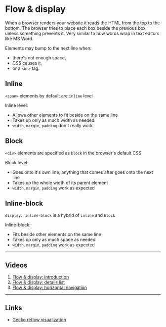 # Flow & display

When a browser renders your website it reads the HTML from the top to the bottom.
The browser tries to place each box beside the previous box, unless something prevents it.
Very similar to how words wrap in text editors like MS Word.

Elements may bump to the next line when:

- there's not enough space,
- CSS causes it,
- or a `<br>` tag.

## Inline

`<span>` elements by default are `inline` level

Inline level:

- Allows other elements to fit beside on the same line
- Takes up only as much width as needed
- `width`, `margin`, `padding` don't really work

## Block

`<div>` elements are specified as `block` in the browser's default CSS

Block level:

- Goes onto it's own line; anything that comes after goes onto the next line
- Takes up the whole width of its parent element
- `width`, `margin`, `padding` work as expected

## Inline-block

`display: inline-block` is a hybrid of `inline` and `block`

Inline-block:

- Fits beside other elements on the same line
- Takes up only as much space as needed
- `width`, `margin`, `padding` work as expected

---

## Videos

1. [Flow & display: introduction](http://www.youtube.com/watch?v=T6OvN7ZXe-I)
2. [Flow & display: details list](http://www.youtube.com/watch?v=NBhNkFPQ06E)
3. [Flow & display: horizontal navigation](http://www.youtube.com/watch?v=2jte1RlAjcQ)

---

## Links

- [Gecko reflow visualization](http://www.youtube.com/watch?v=ZTnIxIA5KGw)

